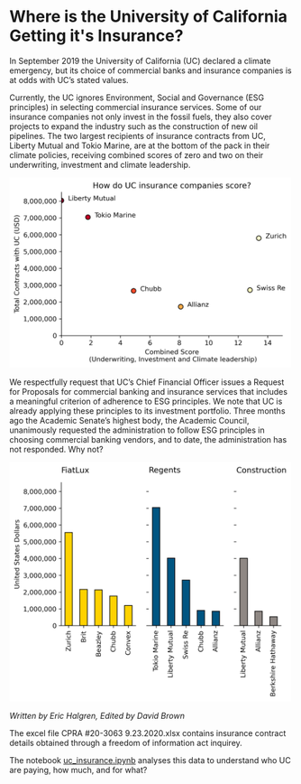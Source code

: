 # Where is the University of California Getting it's Insurance?

In September 2019 the University of California (UC) declared a climate emergency, but its choice of commercial banks and insurance companies is at odds with UC’s stated values.

Currently, the UC ignores Environment, Social and Governance (ESG principles) in selecting commercial insurance services. Some of our insurance companies not only invest in the fossil fuels, they also cover projects to expand the industry such as the construction of new oil pipelines. The two largest recipients of insurance contracts from UC, Liberty Mutual and Tokio Marine, are at the bottom of the pack in their climate policies, receiving combined scores of zero and two on their underwriting, investment and climate leadership.

<img src="https://github.com/davidbrown2324/uc_insurers/blob/main/png_figures/How%20do%20UC's%20biggest%20insurers%20score.png" class="centerImage" alt="How do UC's biggest insurers score on climate criteria?" width="500">
  
We respectfully request that UC’s Chief Financial Officer issues a Request for Proposals for commercial banking and insurance services that includes a meaningful criterion of adherence to ESG principles. We note that UC is already applying these principles to its investment portfolio. Three months ago the Academic Senate’s highest body, the Academic Council, unanimously requested the administration to follow ESG principles in choosing commercial banking vendors, and to date, the administration has not responded. Why not?

<img src="https://github.com/davidbrown2324/uc_insurers/blob/main/png_figures/Biggest%20spending%20by%20section.png" class="centerImage" alt="UC's biggest contracts by section" width="500">

_Written by Eric Halgren, Edited by David Brown_

The excel file CPRA #20-3063 9.23.2020.xlsx contains insurance contract details obtained through a freedom of information act inquirey.

The notebook [uc_insurance.ipynb](http://localhost:8888/notebooks/Climate%20Crisis/uc_insurers_2020/uc_insurance.ipynb) analyses this data to understand who UC are paying, how much, and for what?
